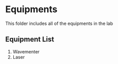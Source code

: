 # Equipments
This folder includes all of the equipments in the lab

## Equipment List
1. Wavementer
2. Laser
   

